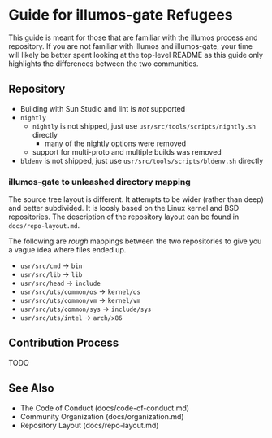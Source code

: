 Guide for illumos-gate Refugees
===============================

This guide is meant for those that are familiar with the illumos process and
repository.  If you are not familiar with illumos and illumos-gate, your
time will likely be better spent looking at the top-level README as this
guide only highlights the differences between the two communities.

Repository
----------

* Building with Sun Studio and lint is *not* supported
* `nightly`
  - `nightly` is not shipped, just use `usr/src/tools/scripts/nightly.sh`
    directly
    - many of the nightly options were removed
  - support for multi-proto and multiple builds was removed
* `bldenv` is not shipped, just use `usr/src/tools/scripts/bldenv.sh`
  directly

### illumos-gate to unleashed directory mapping

The source tree layout is different.  It attempts to be wider (rather than
deep) and better subdivided.  It is loosly based on the Linux kernel and
BSD repositories.  The description of the repository layout can be found in
`docs/repo-layout.md`.

The following are *rough* mappings between the two repositories to give you
a vague idea where files ended up.

* `usr/src/cmd` -> `bin`
* `usr/src/lib` -> `lib`
* `usr/src/head` -> `include`
* `usr/src/uts/common/os` -> `kernel/os`
* `usr/src/uts/common/vm` -> `kernel/vm`
* `usr/src/uts/common/sys` -> `include/sys`
* `usr/src/uts/intel` -> `arch/x86`

Contribution Process
--------------------

TODO

See Also
--------

* The Code of Conduct (docs/code-of-conduct.md)
* Community Organization (docs/organization.md)
* Repository Layout (docs/repo-layout.md)
